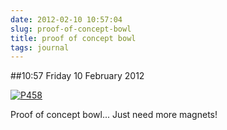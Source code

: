 ```yaml
---
date: 2012-02-10 10:57:04
slug: proof-of-concept-bowl
title: proof of concept bowl
tags: journal
---
```


##10:57 Friday 10 February 2012

[![P458](http://getfile5.posterous.com/getfile/files.posterous.com/thunderrabbit/yjnyGwDcHhFHpyJrahtpGgmukrzkfcAftzydFGezJvcqbuvCpdCCCDyBaycG/p458.jpg.scaled500.jpg)](http://getfile8.posterous.com/getfile/files.posterous.com/thunderrabbit/yjnyGwDcHhFHpyJrahtpGgmukrzkfcAftzydFGezJvcqbuvCpdCCCDyBaycG/p458.jpg.scaled1000.jpg)

Proof of concept bowl...   Just need more magnets!
